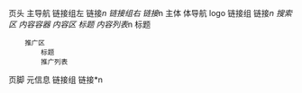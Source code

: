 页头
    主导航
        链接组左
            链接*n
        链接组右
            链接*n
主体
    体导航
        logo
        链接组
            链接*n
        搜索区
    内容容器
        内容区
            标题
            内容列表*n
                标题
                
        推广区
            标题
            推广列表
页脚
    元信息
    链接组
        链接*n